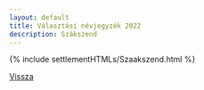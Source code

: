 ```yaml
---
layout: default
title: Választási névjegyzék 2022
description: Szákszend
---
```


{% include settlementHTMLs/Szaakszend.html %}

[Vissza](./)